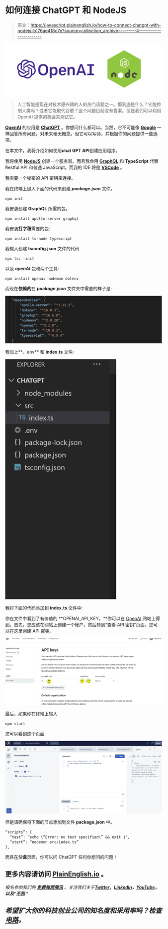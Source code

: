 # 如何连接 ChatGPT 和 NodeJS

> 原文：<https://javascript.plainenglish.io/how-to-connect-chatgpt-with-nodejs-b176ae418c7e?source=collection_archive---------4----------------------->

![](img/1a02ec9c603c3d6df60531b860af4614.png)

> 人工智能是现在对技术感兴趣的人的热门话题之一。那到底是什么？它能控制人类吗？或者它能取代谷歌？这个问题目前没有答案。但是我们可以利用 OpenAI 提供的机会来测试它。

[**OpenAI**](https://openai.com/) 的应用是 [**ChatGPT**](https://openai.com/) 。你想问什么都可以。当然，它不可能像 [**Google**](https://www.google.com) 一样回答所有问题，对未来毫无概念。但它可以写诗，并根据你的问题提供一些选项。

在本文中，我将介绍如何使用**chat GPT API**创建应用程序。

我将使用 [**NodeJS**](https://nodejs.org/en/) 创建一个服务器。而且我会用 [**GraphQL**](https://www.apollographql.com/) 和 **TypeScript** 代替 Restful API 和普通 JavaScript。而我的 IDE 将是 [**VSCode**](https://code.visualstudio.com/) 。

我需要一个秘密的 API 密钥来连接。

我在终端上键入下面的代码来创建 ***package.json*** 文件。

```
npm init
```

我安装创建 **GraphQL** 所需的包。

```
npm install apollo-server graphql
```

我安装**打字稿**需要的包:

```
npm install ts-node typescript
```

我输入创建 **tsconfig.json** 文件的代码

```
npx tsc -init
```

以及 ***openAI*** 包和两个工具:

```
npm install openai nodemon dotenv
```

而现在**依赖的**在 ***package.json*** 文件夹中需要的样子是:

![](img/b890cf13273fde891b076860457c2de7.png)

我加上**。env** 和 **index.ts** 文件:

![](img/4b8b2bef9a58a785fcd8ed94468c5eac.png)

我将下面的代码添加到 **index.ts** 文件中:

你在文件中看到了有价值的 **OPENAI_API_KEY。**你可以在 [OpenAI](https://openai.com/) 网站上得到。首先，您应该在网站上创建一个帐户，然后转到“查看 API 密钥”页面。您可以在这里创建 API 密钥。

![](img/9883f2eba4a76038541331531be96515.png)

最后，如果你在终端上输入

```
npm start
```

您可以看到这个页面:

![](img/0b2d527ab71e3c74beec55ecdfef0b7f.png)

但是请确保将下面的节点添加到文件 **package.json** 中。

```
“scripts”: {
  “test”: “echo \”Error: no test specified\” && exit 1",
  “start”: “nodemon src/index.ts”
},
```

而且在**沙盒**页面，你可以问 ChatGPT 任何你想问的问题！

## 更多内容请访问 [PlainEnglish.io](https://plainenglish.io/) 。

*报名参加我们的* [***免费每周简讯***](http://newsletter.plainenglish.io/) *。关注我们关于*[***Twitter***](https://twitter.com/inPlainEngHQ)，[***LinkedIn***](https://www.linkedin.com/company/inplainenglish/)***，***[***YouTube***](https://www.youtube.com/channel/UCtipWUghju290NWcn8jhyAw)***，以及****[***不和***](https://discord.gg/GtDtUAvyhW) *

## *希望扩大你的科技创业公司的知名度和采用率吗？检查[电路](https://circuit.ooo/?utm=publication-post-cta)。*